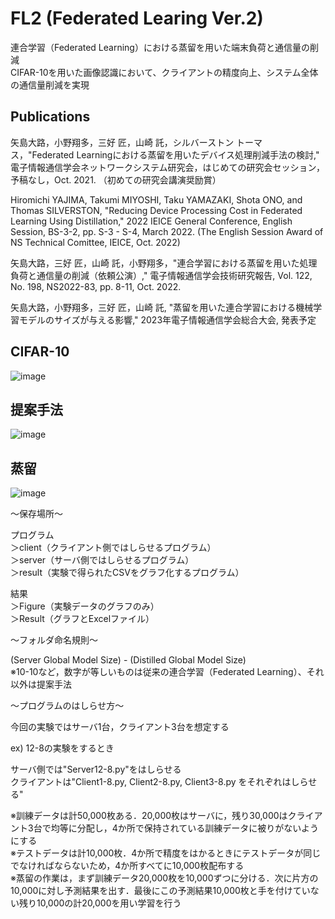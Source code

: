 # FL2 (Federated Learing Ver.2)
連合学習（Federated Learning）における蒸留を用いた端末負荷と通信量の削減  
CIFAR-10を用いた画像認識において、クライアントの精度向上、システム全体の通信量削減を実現  

## Publications
矢島大路，小野翔多，三好 匠，山崎 託，シルバーストン トーマス，"Federated Learningにおける蒸留を用いたデバイス処理削減手法の検討," 電子情報通信学会ネットワークシステム研究会，はじめての研究会セッション，予稿なし，Oct. 2021. （初めての研究会講演奨励賞）  

Hiromichi YAJIMA, Takumi MIYOSHI, Taku YAMAZAKI, Shota ONO, and Thomas SILVERSTON, "Reducing Device Processing Cost in Federated Learning Using Distillation," 2022 IEICE General Conference, English Session, BS-3-2, pp. S-3 - S-4, March 2022. (The English Session Award of NS Technical Comittee, IEICE, Oct. 2022)  

矢島大路，三好 匠，山崎 託，小野翔多，"連合学習における蒸留を用いた処理負荷と通信量の削減（依頼公演）," 電子情報通信学会技術研究報告, Vol. 122, No. 198, NS2022-83, pp. 8-11, Oct. 2022.  

矢島大路，小野翔多，三好 匠，山崎 託, "蒸留を用いた連合学習における機械学習モデルのサイズが与える影響," 2023年電子情報通信学会総合大会, 発表予定  


## CIFAR-10
![image](https://user-images.githubusercontent.com/103622417/214209460-4dc083a3-e73e-4616-be91-e4a84b79fc64.png)

## 提案手法
![image](https://user-images.githubusercontent.com/103622417/214207753-db3a9f37-4f3b-4270-8419-c666ca53cc9e.png)

## 蒸留
![image](https://user-images.githubusercontent.com/103622417/214207802-392ad5da-4ae0-4c5a-9fc9-a4f10af4569e.png)


～保存場所～

プログラム  
＞client（クライアント側ではしらせるプログラム）  
＞server（サーバ側ではしらせるプログラム）  
＞result（実験で得られたCSVをグラフ化するプログラム）  

結果  
＞Figure（実験データのグラフのみ）  
＞Result（グラフとExcelファイル）  


～フォルダ命名規則～

(Server Global Model Size) - (Distilled Global Model Size)  
※10-10など，数字が等しいものは従来の連合学習（Federated Learning）、それ以外は提案手法  


～プログラムのはしらせ方～

今回の実験ではサーバ1台，クライアント3台を想定する


ex) 12-8の実験をするとき

サーバ側では"Server12-8.py"をはしらせる  
クライアントは"Client1-8.py, Client2-8.py, Client3-8.py をそれぞれはしらせる"  

※訓練データは計50,000枚ある．20,000枚はサーバに，残り30,000はクライアント3台で均等に分配し，4か所で保持されている訓練データに被りがないようにする  
※テストデータは計10,000枚．4か所で精度をはかるときにテストデータが同じでなければならないため，4か所すべてに10,000枚配布する  
※蒸留の作業は，まず訓練データ20,000枚を10,000ずつに分ける．次に片方の10,000に対し予測結果を出す．最後にこの予測結果10,000枚と手を付けていない残り10,000の計20,000を用い学習を行う  
